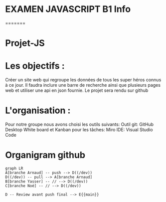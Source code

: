 # EXAMEN JAVASCRIPT B1 Info
=======
# Projet-JS

# Les objectifs :
Créer un site web qui regroupe les données de tous les super héros connus à ce jour.
Il faudra inclure une barre de recherche ainsi que plusieurs pages web et utiliser une api en json fournie.
Le projet sera rendu sur github

# L'organisation :

Pour notre groupe nous avons choisi les outils suivants:
    Outil git: GitHub Desktop
    White board et Kanban pour les tâches: Miro 
    IDE: Visual Studio Code 

# Organigram github

```mermaid
graph LR
A[branche Arnaud] -- push --> D((/dev))
D((/dev)) -- pull --> A[branche Arnaud]
B[branche Yasser] -- // --> D((/dev))
C[branche Noé] -- // --> D((/dev))

D -- Review avant push final --> E{{main}}
```

